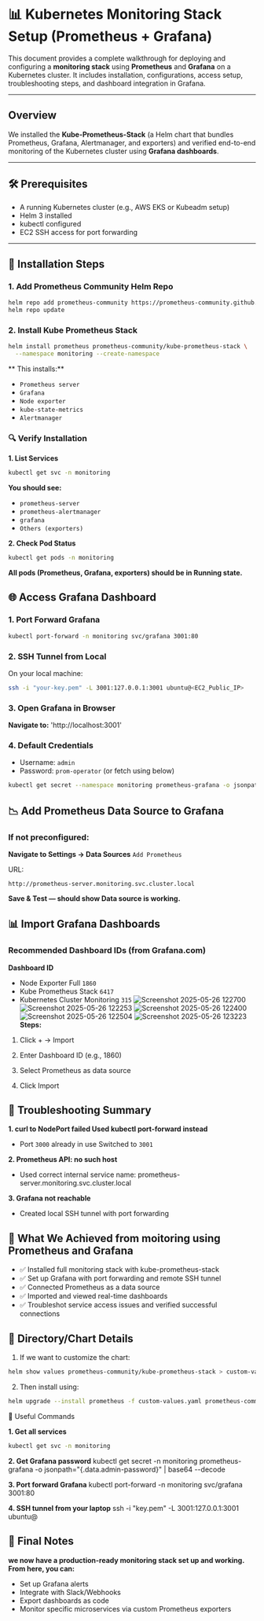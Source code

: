 # 📊 Kubernetes Monitoring Stack Setup (Prometheus + Grafana)

This document provides a complete walkthrough for deploying and configuring a **monitoring stack** using **Prometheus** and **Grafana** on a Kubernetes cluster. It includes installation, configurations, access setup, troubleshooting steps, and dashboard integration in Grafana.

---

## Overview

We installed the **Kube-Prometheus-Stack** (a Helm chart that bundles Prometheus, Grafana, Alertmanager, and exporters) and verified end-to-end monitoring of the Kubernetes cluster using **Grafana dashboards**.

---

## 🛠️ Prerequisites

- A running Kubernetes cluster (e.g., AWS EKS or Kubeadm setup)
- Helm 3 installed
- kubectl configured
- EC2 SSH access for port forwarding

---

## 🚀 Installation Steps

### 1. Add Prometheus Community Helm Repo

```bash
helm repo add prometheus-community https://prometheus-community.github.io/helm-charts
helm repo update
```
### 2. Install Kube Prometheus Stack

```bash
helm install prometheus prometheus-community/kube-prometheus-stack \
  --namespace monitoring --create-namespace
```
** This installs:**
- `Prometheus server`
- `Grafana`
- `Node exporter`
- `kube-state-metrics`
- `Alertmanager`

### 🔍 Verify Installation

**1. List Services**
```bash
kubectl get svc -n monitoring
```
**You should see:**
- `prometheus-server`
- `prometheus-alertmanager`
- `grafana`
- `Others (exporters)`

**2. Check Pod Status**
```bash
kubectl get pods -n monitoring
```
**All pods (Prometheus, Grafana, exporters) should be in Running state.**

## 🌐 Access Grafana Dashboard

### 1. Port Forward Grafana
```bash
kubectl port-forward -n monitoring svc/grafana 3001:80
```

### 2. SSH Tunnel from Local
On your local machine:

```bash
ssh -i "your-key.pem" -L 3001:127.0.0.1:3001 ubuntu@<EC2_Public_IP>
```

### 3. Open Grafana in Browser

**Navigate to:**
'http://localhost:3001'

### 4. Default Credentials

- Username: `admin`
- Password: `prom-operator` (or fetch using below)

```bash
kubectl get secret --namespace monitoring prometheus-grafana -o jsonpath="{.data.admin-password}" | base64 --decode ; echo
```

## 📉 Add Prometheus Data Source to Grafana

### If not preconfigured:

**Navigate to Settings → Data Sources**
`Add Prometheus`

URL:
 
```pgsql
http://prometheus-server.monitoring.svc.cluster.local
```

**Save & Test — should show Data source is working.**

## 📊 Import Grafana Dashboards

### Recommended Dashboard IDs (from Grafana.com)
**Dashboard	ID**
- Node Exporter Full	`1860`
- Kube Prometheus Stack	`6417`
- Kubernetes Cluster Monitoring	`315`
![Screenshot 2025-05-26 122700](https://github.com/user-attachments/assets/59b0ad87-e6f2-46d4-8403-9f8f433beb54)
![Screenshot 2025-05-26 122253](https://github.com/user-attachments/assets/056c1c1a-5e9f-4915-83a2-b2d40cc2f157)
![Screenshot 2025-05-26 122400](https://github.com/user-attachments/assets/bd3e1e59-9c06-4c3b-8866-6aeb1f8840b7)
![Screenshot 2025-05-26 122504](https://github.com/user-attachments/assets/5e475287-aed4-4c0a-8641-bbaf22b2d263)
![Screenshot 2025-05-26 123223](https://github.com/user-attachments/assets/bf539ca9-6bfe-4598-9980-c0e92a195d95)
**Steps:**

1. Click + → Import

2. Enter Dashboard ID (e.g., 1860)
3. Select Prometheus as data source

4. Click Import

## 🧰 Troubleshooting Summary

**1. curl to NodePort failed	Used kubectl port-forward instead**
- Port `3000` already in use	Switched to `3001`

**2. Prometheus API: no such host**
- Used correct internal service name: prometheus-server.monitoring.svc.cluster.local

  
**3. Grafana not reachable**
- Created local SSH tunnel with port forwarding

## 🎉 What We Achieved from moitoring using Prometheus and Grafana

- ✅ Installed full monitoring stack with kube-prometheus-stack
- ✅ Set up Grafana with port forwarding and remote SSH tunnel
- ✅ Connected Prometheus as a data source
- ✅ Imported and viewed real-time dashboards
- ✅ Troubleshot service access issues and verified successful connections

## 📂 Directory/Chart Details

1. If we want to customize the chart:

```bash
helm show values prometheus-community/kube-prometheus-stack > custom-values.yaml
```

2. Then install using:

```bash
helm upgrade --install prometheus -f custom-values.yaml prometheus-community/kube-prometheus-stack --namespace monitoring --create-namespace
```

📌 Useful Commands

**1. Get all services**
```bash
kubectl get svc -n monitoring
```
**2. Get Grafana password**
kubectl get secret -n monitoring prometheus-grafana -o jsonpath="{.data.admin-password}" | base64 --decode

**3. Port forward Grafana**
kubectl port-forward -n monitoring svc/grafana 3001:80

**4. SSH tunnel from your laptop**
ssh -i "key.pem" -L 3001:127.0.0.1:3001 ubuntu@<your-ec2-ip>

## 🧠 Final Notes

**we now have a production-ready monitoring stack set up and working. From here, you can:**
- Set up Grafana alerts
- Integrate with Slack/Webhooks
- Export dashboards as code
- Monitor specific microservices via custom Prometheus exporters
